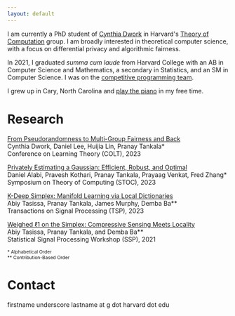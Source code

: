 ```yaml
---
layout: default
---
```


I am currently a PhD student of [Cynthia Dwork](https://dwork.seas.harvard.edu) in Harvard's [Theory of Computation](https://toc.seas.harvard.edu) group. I am broadly interested in theoretical computer science, with a focus on differential privacy and algorithmic fairness.

In 2021, I graduated _summa cum laude_ from Harvard College with an AB in Computer Science and Mathematics, a secondary in Statistics, and an SM in Computer Science. I was on the [competitive programming team](https://cphof.org/profile/codeforces:pbt17).

I grew up in Cary, North Carolina and [play the piano](https://youtu.be/u_9iX6jMtzU) in my free time.

# Research

[From Pseudorandomness to Multi-Group Fairness and Back](https://proceedings.mlr.press/v195/dwork23a.html)\
    Cynthia Dwork, Daniel Lee, Huijia Lin, Pranay Tankala* \
    Conference on Learning Theory (COLT), 2023

[Privately Estimating a Gaussian: Efficient, Robust, and Optimal](https://doi.org/10.1145/3564246.3585194)\
    Daniel Alabi, Pravesh Kothari, Pranay Tankala, Prayaag Venkat, Fred Zhang*\
    Symposium on Theory of Computing (STOC), 2023

[K-Deep Simplex: Manifold Learning via Local Dictionaries](https://doi.org/10.1109/TSP.2023.3322820)\
    Abiy Tasissa, Pranay Tankala, James Murphy, Demba Ba**\
    Transactions on Signal Processing (TSP), 2023

[Weighed ℓ1 on the Simplex: Compressive Sensing Meets Locality](https://doi.org/10.1109/SSP49050.2021.9513828)\
    Abiy Tasissa, Pranay Tankala, and Demba Ba**\
    Statistical Signal Processing Workshop (SSP), 2021

<span style="font-size:0.75em;">\* Alphabetical Order</span>\
<span style="font-size:0.75em;">** Contribution-Based Order</span>

# Contact

firstname underscore lastname at g dot harvard dot edu
